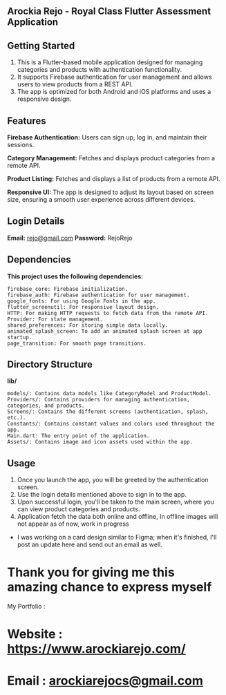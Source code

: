 
## Arockia Rejo - Royal Class Flutter Assessment Application

## Getting Started

   1) This is a Flutter-based mobile application designed for managing categories and products with authentication functionality. 
   2) It supports Firebase authentication for user management and allows users to view products from a REST API. 
   3) The app is optimized for both Android and iOS platforms and uses a responsive design.


## Features

**Firebase Authentication:**  Users can sign up, log in, and maintain their sessions.

**Category Management:** Fetches and displays product categories from a remote API.

**Product Listing:** Fetches and displays a list of products from a remote API.

**Responsive UI:** The app is designed to adjust its layout based on screen size, ensuring a smooth user experience across different devices.


## Login Details
**Email:** rejo@gmail.com
**Password:** RejoRejo


## Dependencies

**This project uses the following dependencies:**

    firebase_core: Firebase initialization.
    firebase_auth: Firebase authentication for user management.
    google_fonts: For using Google Fonts in the app.
    flutter_screenutil: For responsive layout design.
    HTTP: For making HTTP requests to fetch data from the remote API.
    Provider: For state management.
    shared_preferences: For storing simple data locally.
    animated_splash_screen: To add an animated splash screen at app startup.
    page_transition: For smooth page transitions.

## Directory Structure

**lib/**

    models/: Contains data models like CategoryModel and ProductModel.
    Providers/: Contains providers for managing authentication, categories, and products.
    Screens/: Contains the different screens (authentication, splash, etc.).
    Constants/: Contains constant values and colors used throughout the app.
    Main.dart: The entry point of the application.
    Assets/: Contains image and icon assets used within the app.

## Usage
 1) Once you launch the app, you will be greeted by the authentication screen.
 2) Use the login details mentioned above to sign in to the app.
 3) Upon successful login, you'll be taken to the main screen, where you can view product categories and products.
 4) Application fetch the data both online and offline, In offline images will not appear as of now, work in progress


* I was working on a card design similar to Figma; when it's finished, I'll post an update here and send out an email as well.

# Thank you for giving me this amazing chance to express myself #

My Portfolio :

# Website : https://www.arockiarejo.com/
# Email : arockiarejocs@gmail.com




